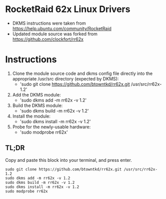 # RocketRaid 62x Linux Drivers
- DKMS instructions were taken from https://help.ubuntu.com/community/RocketRaid
- Updated module source was forked from https://github.com/clockfort/rr62x

# Instructions
1. Clone the module source code and dkms config file directly into the appropriate /usr/src directory (expected by DKMS):
    - 'sudo git clone https://github.com/btowntkd/rr62x.git /usr/src/rr62x-1.2'
2. Add the DKMS module:
    - 'sudo dkms add -m rr62x -v 1.2'
3. Build the DKMS module:
    - 'sudo dkms build -m rr62x -v 1.2'
4. Install the module:
    - 'sudo dkms install -m rr62x -v 1.2'
5. Probe for the newly-usable hardware:
    - 'sudo modprobe rr62x'

## TL;DR
Copy and paste this block into your terminal, and press enter.
```
sudo git clone https://github.com/btowntkd/rr62x.git /usr/src/rr62x-1.2
sudo dkms add -m rr62x -v 1.2
sudo dkms build -m rr62x -v 1.2
sudo dkms install -m rr62x -v 1.2
sudo modprobe rr62x
```
